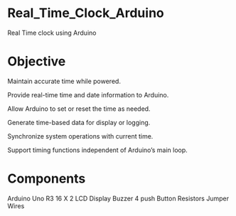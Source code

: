 # Real_Time_Clock_Arduino
Real Time clock using Arduino
# Objective
Maintain accurate time while powered.

Provide real-time time and date information to Arduino.

Allow Arduino to set or reset the time as needed.

Generate time-based data for display or logging.

Synchronize system operations with current time.

Support timing functions independent of Arduino’s main loop.
# Components
Arduino Uno R3
16 X 2 LCD Display
Buzzer
4 push Button
Resistors
Jumper Wires

